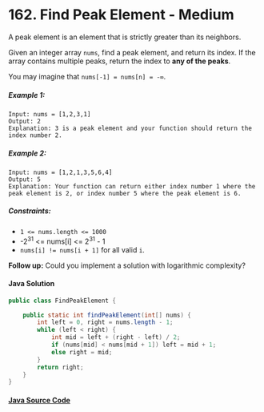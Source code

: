 # 162. Find Peak Element - Medium

A peak element is an element that is strictly greater than its neighbors.

Given an integer array ```nums```, find a peak element, and return its index. If the array contains multiple peaks, return the index to <b>any of the peaks</b>.

You may imagine that ```nums[-1] = nums[n] = -∞```.

 

##### Example 1:

```
Input: nums = [1,2,3,1]
Output: 2
Explanation: 3 is a peak element and your function should return the index number 2.
```

##### Example 2:

```
Input: nums = [1,2,1,3,5,6,4]
Output: 5
Explanation: Your function can return either index number 1 where the peak element is 2, or index number 5 where the peak element is 6.
```

##### Constraints:

- ```1 <= nums.length <= 1000```
- -2<sup>31</sup> <= nums[i] <= 2<sup>31</sup> - 1
- ```nums[i] != nums[i + 1]``` for all valid ```i```.
 

<b>Follow up:</b> Could you implement a solution with logarithmic complexity?

#### Java Solution
```java
public class FindPeakElement {

    public static int findPeakElement(int[] nums) {
        int left = 0, right = nums.length - 1;
        while (left < right) {
            int mid = left + (right - left) / 2;
            if (nums[mid] < nums[mid + 1]) left = mid + 1;
            else right = mid;
        }
        return right;
    }
}
```

#### [Java Source Code](../../../src/main/java/com/algorithm/arrays/FindPeakElement.java)
